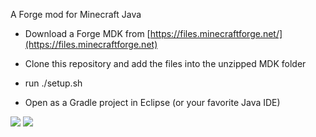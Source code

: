 A Forge mod for Minecraft Java

- Download a Forge MDK from [https://files.minecraftforge.net/](https://files.minecraftforge.net)

- Clone this repository and add the files into the unzipped MDK folder

- run ./setup.sh

- Open as a Gradle project in Eclipse (or your favorite Java IDE)

[![](http://cf.way2muchnoise.eu/368534.svg)](https://www.curseforge.com/minecraft/mc-mods/let-them-grow) 
[![](http://cf.way2muchnoise.eu/versions/368534.svg)](https://www.curseforge.com/minecraft/mc-mods/let-them-grow)
